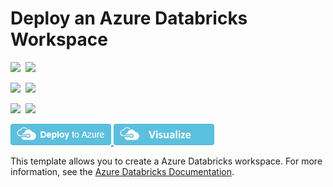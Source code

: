 # Deploy an Azure Databricks Workspace

<IMG SRC="https://azbotstorage.blob.core.windows.net/badges/101-databricks-workspace/PublicLastTestDate.svg" />&nbsp;
<IMG SRC="https://azbotstorage.blob.core.windows.net/badges/101-databricks-workspace/PublicDeployment.svg" />&nbsp;

<IMG SRC="https://azbotstorage.blob.core.windows.net/badges/101-databricks-workspace/FairfaxLastTestDate.svg" />&nbsp;
<IMG SRC="https://azbotstorage.blob.core.windows.net/badges/101-databricks-workspace/FairfaxDeployment.svg" />&nbsp;

<IMG SRC="https://azbotstorage.blob.core.windows.net/badges/101-databricks-workspace/BestPracticeResult.svg" />&nbsp;
<IMG SRC="https://azbotstorage.blob.core.windows.net/badges/101-databricks-workspace/CredScanResult.svg" />&nbsp;

<a href="https://portal.azure.com/#create/Microsoft.Template/uri/https%3A%2F%2Fraw.githubusercontent.com%2FAzure%2Fazure-quickstart-templates%2Fmaster%2F101-databricks-workspace%2Fazuredeploy.json" target="_blank">
    <img src="https://raw.githubusercontent.com/Azure/azure-quickstart-templates/master/1-CONTRIBUTION-GUIDE/images/deploytoazure.png"/>
</a>
<a href="http://armviz.io/#/?load=https%3A%2F%2Fraw.githubusercontent.com%2FAzure%2Fazure-quickstart-templates%2Fmaster%2F101-databricks-workspace%2Fazuredeploy.json" target="_blank">
    <img src="https://raw.githubusercontent.com/Azure/azure-quickstart-templates/master/1-CONTRIBUTION-GUIDE/images/visualizebutton.png"/>
</a>

This template allows you to create a Azure Databricks workspace. For more information, see the <a href="https://docs.microsoft.com/en-us/azure/azure-databricks/">Azure Databricks Documentation</a>.
